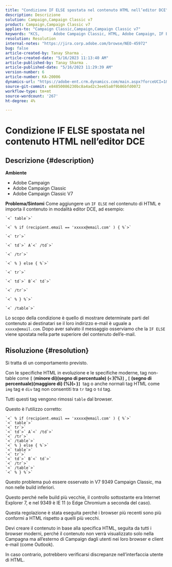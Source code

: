 ```yaml
---
title: "Condizione IF ELSE spostata nel contenuto HTML nell’editor DCE"
description: Descrizione
solution: Campaign,Campaign Classic v7
product: Campaign,Campaign Classic v7
applies-to: "Campaign Classic,Campaign,Campaign Classic v7"
keywords: "KCS, ​ ​ ​ ​ ​ Adobe Campaign Classic, HTML, Adobe Campaign, IF ELSE,, DCE editor, risoluzione dei problemi, V7 9349"
resolution: Resolution
internal-notes: "https://jira.corp.adobe.com/browse/NEO-45972"
bug: false
article-created-by: Tanay Sharma .
article-created-date: "5/16/2023 11:13:40 AM"
article-published-by: Tanay Sharma .
article-published-date: "5/16/2023 11:29:39 AM"
version-number: 6
article-number: KA-20006
dynamics-url: "https://adobe-ent.crm.dynamics.com/main.aspx?forceUCI=1&pagetype=entityrecord&etn=knowledgearticle&id=c7e35ab1-daf3-ed11-8848-6045bd006079"
source-git-commit: e84850086230bc8a4ad2c3ee65a8f9b86bfd0072
workflow-type: tm+mt
source-wordcount: '267'
ht-degree: 4%

---
```


# Condizione IF ELSE spostata nel contenuto HTML nell’editor DCE

## Descrizione {#description}


<b>Ambiente</b>

- Adobe Campaign
- Adobe Campaign Classic
- Adobe Campaign Classic V7

<b>Problema/Sintomi</b>
Come aggiungere un `IF ELSE` nel contenuto di HTML e importa il contenuto in modalità editor DCE, ad esempio:


```
`<` table`>` 

`<` % if (recipient.email == 'xxxxx@email.com' ) { %`>` 

`<` tr`>` 

`<` td`>` A`<` /td`>` 

`<` /tr`>` 

`<` % } else { %`>` 

`<` tr`>` 

`<` td`>` B`<` td`>` 

`<` /tr`>` 

`<` % } %`>` 

`<` /table`>`
```


Lo scopo della condizione è quello di mostrare determinate parti del contenuto ai destinatari se il loro indirizzo e-mail è uguale a `xxxxx@email.com`. Dopo aver salvato il messaggio osserviamo che la `IF ELSE` viene spostata nella parte superiore del contenuto dell’e-mail.


## Risoluzione {#resolution}


Si tratta di un comportamento previsto.

Con le specifiche HTML in evoluzione e le specifiche moderne, tag non-table come <b>`[` </b>(<b>minore di)(segno di percentuale) (`<` )(%)`]` , `[` (segno di percentuale)(maggiore di) (%)(`>` )`]`  </b>tag o anche normali tag HTML come `img` tag e `div` tag non consentiti tra `tr` tag o `td` tag.

Tutti questi tag vengono rimossi `table` dal browser.

Questo è l’utilizzo corretto:


```
`<` % if (recipient.email == 'xxxxx@email.com' ) { %`>` 
`<` table`>` 
`<` tr`>` 
`<` td`>` A`<` /td`>` 
`<` /tr`>` 
`<` /table`>` 
`<` % } else { %`>` 
`<` table`>` 
`<` tr`>` 
`<` td`>` B`<` td`>` 
`<` /tr`>` 
`<` /table`>` 
`<` % } %`>`
```


Questo problema può essere osservato in V7 9349 Campaign Classic, ma non nelle build inferiori.

Questo perché nelle build più vecchie, il controllo sottostante era Internet Explorer 7, e nel 9349 è IE 11 (o Edge Chromium a seconda del caso).

Questa regolazione è stata eseguita perché i browser più recenti sono più conformi a HTML rispetto a quelli più vecchi.

Devi creare il contenuto in base alla specifica HTML, seguita da tutti i browser moderni, perché il contenuto non verrà visualizzato solo nella Campagna ma all’esterno di Campaign dagli utenti nei loro browser e client e-mail (come Outlook).

In caso contrario, potrebbero verificarsi discrepanze nell’interfaccia utente di HTML.
